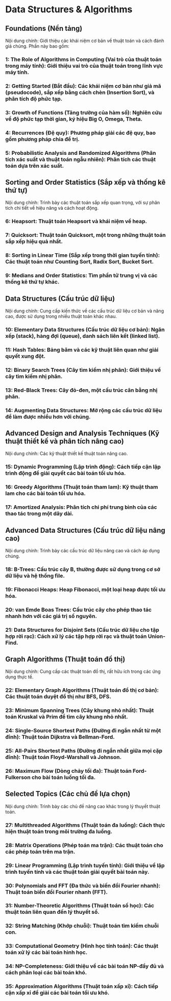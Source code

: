 # Data Structures &  Algorithms

## Foundations (Nền tảng)
Nội dung chính: Giới thiệu các khái niệm cơ bản về thuật toán và cách đánh giá chúng. Phần này bao gồm:
### 1: The Role of Algorithms in Computing (Vai trò của thuật toán trong máy tính): Giới thiệu vai trò của thuật toán trong lĩnh vực máy tính.
### 2: Getting Started (Bắt đầu): Các khái niệm cơ bản như giả mã (pseudocode), sắp xếp bằng cách chèn (Insertion Sort), và phân tích độ phức tạp.
### 3: Growth of Functions (Tăng trưởng của hàm số): Nghiên cứu về độ phức tạp thời gian, ký hiệu Big O, Omega, Theta.
### 4: Recurrences (Đệ quy): Phương pháp giải các đệ quy, bao gồm phương pháp chia để trị.
### 5: Probabilistic Analysis and Randomized Algorithms (Phân tích xác suất và thuật toán ngẫu nhiên): Phân tích các thuật toán dựa trên xác suất.
## Sorting and Order Statistics (Sắp xếp và thống kê thứ tự)
Nội dung chính: Trình bày các thuật toán sắp xếp quan trọng, với sự phân tích chi tiết về hiệu năng và cách hoạt động.
### 6: Heapsort: Thuật toán Heapsort và khái niệm về heap.
### 7: Quicksort: Thuật toán Quicksort, một trong những thuật toán sắp xếp hiệu quả nhất.
### 8: Sorting in Linear Time (Sắp xếp trong thời gian tuyến tính): Các thuật toán như Counting Sort, Radix Sort, Bucket Sort.
### 9: Medians and Order Statistics: Tìm phần tử trung vị và các thống kê thứ tự khác.
## Data Structures (Cấu trúc dữ liệu)
Nội dung chính: Cung cấp kiến thức về các cấu trúc dữ liệu cơ bản và nâng cao, được sử dụng trong nhiều thuật toán khác nhau.
### 10: Elementary Data Structures (Cấu trúc dữ liệu cơ bản): Ngăn xếp (stack), hàng đợi (queue), danh sách liên kết (linked list).
### 11: Hash Tables: Bảng băm và các kỹ thuật liên quan như giải quyết xung đột.
### 12: Binary Search Trees (Cây tìm kiếm nhị phân): Giới thiệu về cây tìm kiếm nhị phân.
### 13: Red-Black Trees: Cây đỏ-đen, một cấu trúc cân bằng nhị phân.
### 14: Augmenting Data Structures: Mở rộng các cấu trúc dữ liệu để làm được nhiều hơn với chúng.
## Advanced Design and Analysis Techniques (Kỹ thuật thiết kế và phân tích nâng cao)
Nội dung chính: Các kỹ thuật thiết kế thuật toán nâng cao.
### 15: Dynamic Programming (Lập trình động): Cách tiếp cận lập trình động để giải quyết các bài toán tối ưu hóa.
### 16: Greedy Algorithms (Thuật toán tham lam): Kỹ thuật tham lam cho các bài toán tối ưu hóa.
### 17: Amortized Analysis: Phân tích chi phí trung bình của các thao tác trong một dãy dài.
## Advanced Data Structures (Cấu trúc dữ liệu nâng cao)
Nội dung chính: Trình bày các cấu trúc dữ liệu nâng cao và cách áp dụng chúng.
### 18: B-Trees: Cấu trúc cây B, thường được sử dụng trong cơ sở dữ liệu và hệ thống file.
### 19: Fibonacci Heaps: Heap Fibonacci, một loại heap được tối ưu hóa.
### 20: van Emde Boas Trees: Cấu trúc cây cho phép thao tác nhanh hơn với các giá trị số nguyên.
### 21: Data Structures for Disjoint Sets (Cấu trúc dữ liệu cho tập hợp rời rạc): Cách xử lý các tập hợp rời rạc và thuật toán Union-Find.
## Graph Algorithms (Thuật toán đồ thị)
Nội dung chính: Cung cấp các thuật toán đồ thị, rất hữu ích trong các ứng dụng thực tế.
### 22: Elementary Graph Algorithms (Thuật toán đồ thị cơ bản): Các thuật toán duyệt đồ thị như BFS, DFS.
### 23: Minimum Spanning Trees (Cây khung nhỏ nhất): Thuật toán Kruskal và Prim để tìm cây khung nhỏ nhất.
### 24: Single-Source Shortest Paths (Đường đi ngắn nhất từ một đỉnh): Thuật toán Dijkstra và Bellman-Ford.
### 25: All-Pairs Shortest Paths (Đường đi ngắn nhất giữa mọi cặp đỉnh): Thuật toán Floyd-Warshall và Johnson.
### 26: Maximum Flow (Dòng chảy tối đa): Thuật toán Ford-Fulkerson cho bài toán luồng tối đa.
## Selected Topics (Các chủ đề lựa chọn)
Nội dung chính: Trình bày các chủ đề nâng cao khác trong lý thuyết thuật toán.
### 27: Multithreaded Algorithms (Thuật toán đa luồng): Cách thực hiện thuật toán trong môi trường đa luồng.
### 28: Matrix Operations (Phép toán ma trận): Các thuật toán cho các phép toán trên ma trận.
### 29: Linear Programming (Lập trình tuyến tính): Giới thiệu về lập trình tuyến tính và các thuật toán giải quyết bài toán này.
### 30: Polynomials and FFT (Đa thức và biến đổi Fourier nhanh): Thuật toán biến đổi Fourier nhanh (FFT).
### 31: Number-Theoretic Algorithms (Thuật toán số học): Các thuật toán liên quan đến lý thuyết số.
### 32: String Matching (Khớp chuỗi): Thuật toán tìm kiếm chuỗi con.
### 33: Computational Geometry (Hình học tính toán): Các thuật toán xử lý các bài toán hình học.
### 34: NP-Completeness: Giới thiệu về các bài toán NP-đầy đủ và cách phân loại các bài toán khó.
### 35: Approximation Algorithms (Thuật toán xấp xỉ): Cách tiếp cận xấp xỉ để giải các bài toán tối ưu khó.











































































































